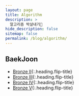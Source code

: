 ```yaml
---
layout: page
title: Algorithm
description: >
  알고리즘 박살내기🔗
hide_description: false
sitemap: false
permalink: /blog/algorithm/
---
```


## BaekJoon

- [Bronze II]{:.heading.flip-title}
- [Bronze III]{:.heading.flip-title}
- [Bronze IV]{:.heading.flip-title}
- [Bronze V]{:.heading.flip-title}

[Bronze II]: /blog/algorithm/bronze-ii
[Bronze III]: /blog/algorithm/bronze-iii
[Bronze IV]: /blog/algorithm/bronze-iv
[Bronze V]: /blog/algorithm/bronze-v